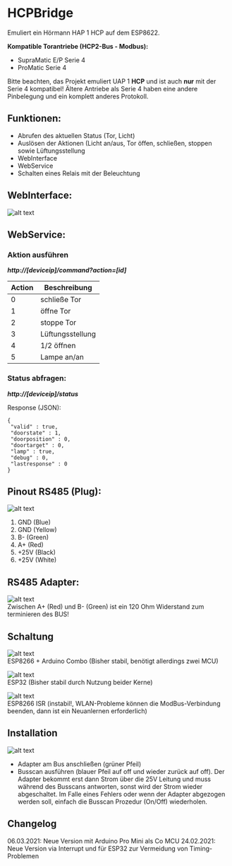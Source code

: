 # HCPBridge
Emuliert ein Hörmann HAP 1 HCP auf dem ESP8622.<br/>

**Kompatible Torantriebe (HCP2-Bus - Modbus):**
- SupraMatic E/P Serie 4
- ProMatic Serie 4

Bitte beachten, das Projekt emuliert UAP 1 **HCP** und ist auch **nur** mit der Serie 4 kompatibel! Ältere Antriebe als Serie 4 haben eine andere Pinbelegung und ein komplett anderes Protokoll.



## Funktionen:
- Abrufen des aktuellen Status (Tor, Licht)
- Auslösen der Aktionen (Licht an/aus, Tor öffen, schließen, stoppen sowie Lüftungsstellung
- WebInterface
- WebService
- Schalten eines Relais mit der Beleuchtung

## WebInterface:
![alt text](https://github.com/hkiam/HCPBridge/raw/master/Images/webinterface.PNG)

## WebService:
### Aktion ausführen

***http://[deviceip]/command?action=[id]***

  
| Action | Beschreibung |
| --- | --- |
| 0 | schließe Tor |
| 1 | öffne Tor |
| 2 | stoppe Tor |
| 3 | Lüftungsstellung |
| 4 | 1/2 öffnen |
| 5 | Lampe an/an |  
  

### Status abfragen:

***http://[deviceip]/status***
  
Response (JSON):
 ```
{
  "valid" : true,
  "doorstate" : 1,
  "doorposition" : 0,
  "doortarget" : 0,
  "lamp" : true,
  "debug" : 0,
  "lastresponse" : 0
}
```

## Pinout RS485 (Plug):
![alt text](https://github.com/hkiam/HCPBridge/raw/master/Images/plug-min.png)
1. GND (Blue)
2. GND (Yellow)
3. B- (Green)
4. A+ (Red)
5. +25V (Black)
6. +25V (White)

## RS485 Adapter:
![alt text](https://github.com/hkiam/HCPBridge/raw/master/Images/rs485board-min.png)  
Zwischen A+ (Red) und B- (Green) ist ein 120 Ohm Widerstand zum terminieren des BUS! 

## Schaltung
![alt text](https://github.com/hkiam/HCPBridge/raw/master/Images/combo.png) <br/>
ESP8266 + Arduino Combo (Bisher stabil, benötigt allerdings zwei MCU)

![alt text](https://github.com/hkiam/HCPBridge/raw/master/Images/esp32.png) <br/>
ESP32 (Bisher stabil durch Nutzung beider Kerne)

![alt text](https://github.com/hkiam/HCPBridge/raw/master/Images/schaltung.png) <br/>
ESP8266 ISR (instabil!, WLAN-Probleme können die ModBus-Verbindung beenden, dann ist ein Neuanlernen erforderlich) 

## Installation
![alt text](https://github.com/hkiam/HCPBridge/raw/master/Images/antrieb-min.png)
- Adapter am Bus anschließen (grüner Pfeil)
- Busscan ausführen (blauer Pfeil auf off und wieder zurück auf off). Der Adapter bekommt erst dann Strom über die 25V Leitung und muss während des Busscans antworten, sonst wird der Strom wieder abgeschaltet. Im Falle eines Fehlers oder wenn der Adapter abgezogen werden soll, einfach die Busscan Prozedur (On/Off) wiederholen. 

## Changelog
06.03.2021: Neue Version mit Arduino Pro Mini als Co MCU
24.02.2021: Neue Version via Interrupt und für ESP32 zur Vermeidung von Timing-Problemen
